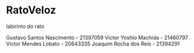 # RatoVeloz
labirinto do rato

Gustavo Santos Nascimento - 21397059
Victor Yoshio Machida - 21460797
Victor Mendes Lobato - 20643335
Joaquim Rocha dos Reis - 21394291
